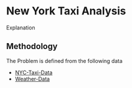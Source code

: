 # New York Taxi Analysis
Explanation

## Methodology
The Problem is defined from the following data
- [NYC-Taxi-Data](https://www.nyc.gov/site/tlc/about/tlc-trip-record-data.page)
- [Weather-Data](https://www.wunderground.com/history/monthly/us/ny/new-york-city/KLGA/date/2024-1)
